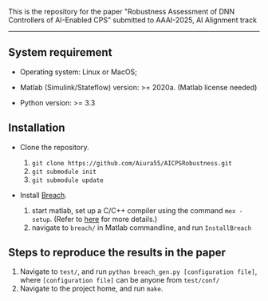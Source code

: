 This is the repository for the paper "Robustness Assessment of DNN Controllers of AI-Enabled CPS" submitted to AAAI-2025, AI Alignment track

***

## System requirement

- Operating system: Linux or MacOS;

- Matlab (Simulink/Stateflow) version: >= 2020a. (Matlab license needed)

- Python version: >= 3.3

## Installation

- Clone the repository.
  1. `git clone https://github.com/Aiura55/AICPSRobustness.git`
  2. `git submodule init`
  3. `git submodule update`

- Install [Breach](https://github.com/decyphir/breach).
  1. start matlab, set up a C/C++ compiler using the command `mex -setup`. (Refer to [here](https://www.mathworks.com/help/matlab/matlab_external/changing-default-compiler.html) for more details.)
  2. navigate to `breach/` in Matlab commandline, and run `InstallBreach`

## Steps to reproduce the results in the paper

1. Navigate to `test/`, and run `python breach_gen.py [configuration file]`, where `[configuration file]` can be anyone from `test/conf/`
2. Navigate to the project home, and run `make`.
